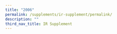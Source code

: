 ```yaml
---
title: "2006"
permalink: /supplements/ir-supplement/permalink/
description: ""
third_nav_title: IR Supplement
---
```

